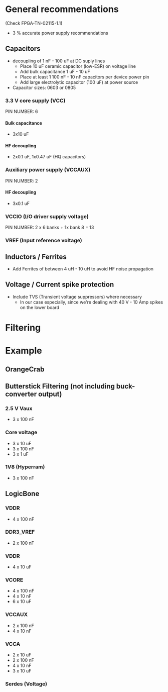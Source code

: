 # General recommendations
(Check FPGA-TN-02115-1.1)

- 3 % accurate power supply recommendations

## Capacitors
- decoupling of 1 nF - 100 uF at DC suply lines
	- Place 10 uF ceramic capacitor (low-ESR) on voltage line
	- Add bulk capacitance 1 uF - 10 uF
	- Place at least 1 100 nF - 10 nF capacitors per device power pin
	- Add large electrolytic capacitor (100 uF) at power source
- Capacitor sizes: 0603 or 0805


### 3.3 V core supply (VCC)
PIN NUMBER: 6

#### Bulk capacitance
- 3x10 uF

#### HF decoupling
- 2x0.1 uF, 1x0.47 uF (HQ capacitors)


### Auxiliary power supply (VCCAUX)
PIN NUMBER: 2

#### HF decoupling
- 3x0.1 uF

### VCCIO (I/O driver supply voltage)
PIN NUMBER: 2 x 6 banks + 1x bank 8 = 13

### VREF (Input reference voltage)


## Inductors / Ferrites
- Add Ferrites of between 4 uH - 10 uH to avoid HF noise propagation

## Voltage / Current spike protection
- Include TVS (Transient voltage suppressors) where necessary
	- In our case especially, since we're dealing with 40 V - 10 Amp spikes on the lower board

# Filtering

# Example
## OrangeCrab

## Butterstick Filtering (not including buck-converter output)
### 2.5 V Vaux
- 3 x 100 nF

### Core voltage
- 3 x 10 uF
- 3 x 100 nF
- 3 x 1 uF

### 1V8 (Hyperram)
- 3 x 100 nF

## LogicBone
### VDDR
- 4 x 100 nF

### DDR3_VREF
- 2 x 100 nF

### VDDR
- 4 x 10 uF

### VCORE
- 4 x 100 nF
- 4 x 10 nF
- 6 x 10 uF

### VCCAUX
- 2 x 100 nF
- 4 x 10 nF

### VCCA
- 2 x 10 uF
- 2 x 100 nF
- 4 x 10 nF
- 3 x 10 uF

### Serdes (Voltage)
